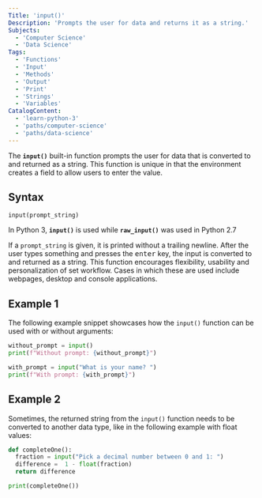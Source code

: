 ```yaml
---
Title: 'input()'
Description: 'Prompts the user for data and returns it as a string.'
Subjects:
  - 'Computer Science'
  - 'Data Science'
Tags:
  - 'Functions'
  - 'Input'
  - 'Methods'
  - 'Output'
  - 'Print'
  - 'Strings'
  - 'Variables'
CatalogContent:
  - 'learn-python-3'
  - 'paths/computer-science'
  - 'paths/data-science'
---
```


The **`input()`** built-in function prompts the user for data that is converted to and returned as a string. This function is unique in that the environment creates a field to allow users to enter the value. 

## Syntax

```pseudo
input(prompt_string)
```
In Python 3, **`input()`** is used while **`raw_input()`** was used in Python 2.7 

If a `prompt_string` is given, it is printed without a trailing newline. After the user types something and presses the <kbd>enter</kbd> key, the input is converted to and returned as a string. This function encourages flexibility, usability and personalization of set workflow. Cases in which these are used include webpages, desktop and console applications. 

## Example 1

The following example snippet showcases how the `input()` function can be used with or without arguments:

```py
without_prompt = input()
print(f"Without prompt: {without_prompt}")

with_prompt = input("What is your name? ")
print(f"With prompt: {with_prompt}")
```

## Example 2

Sometimes, the returned string from the `input()` function needs to be converted to another data type, like in the following example with float values:

```py
def completeOne():
  fraction = input("Pick a decimal number between 0 and 1: ")
  difference =  1 - float(fraction)
  return difference

print(completeOne())
```
